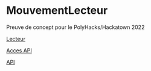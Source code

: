 # MouvementLecteur

Preuve de concept pour le PolyHacks/Hackatown 2022

[Lecteur](https://github.com/SebastienBedard2095110/MouvementLecteur)

[Acces API](https://github.com/SebastienBedard2095110/MouvementAccesApi)

[API](https://github.com/ThPaquet/Movement)
